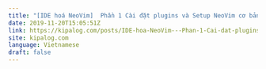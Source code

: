 ```yaml
---
title: "[IDE hoá NeoVim]  Phần 1 Cài đặt plugins và Setup NeoVim cơ bản"
date: 2019-11-20T15:05:51Z
link: https://kipalog.com/posts/IDE-hoa-NeoVim---Phan-1-Cai-dat-plugins-va-Setup-NeoVim-co-ban?utm_medium=RSS&utm_source=news.12bit.vn
site: kipalog.com
language: Vietnamese
draft: false
---
```

